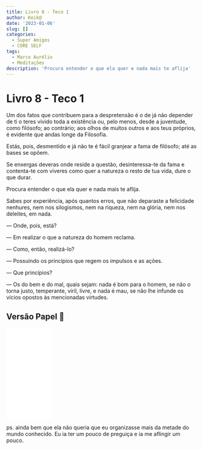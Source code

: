```yaml
---
title: Livro 8 - Teco 1
author: Keik@
date: '2023-01-06'
slug: []
categories:
  - Super Amigos
  - CORE SELF
tags:
  - Marco Aurélio
  - Meditações
description: 'Procura entender o que ela quer e nada mais te aflija'
---
```


# Livro 8 - Teco 1


Um dos fatos que contribuem para a despretensão é o de já não depender de ti o teres vivido toda a existência ou, pelo menos, desde a juventude, como filósofo; ao contrário; aos olhos de muitos outros e aos teus próprios, é evidente que andas longe da Filosofia. 

Estás, pois, desmentido e já não te é fácil granjear a fama de filósofo; até as bases se opõem. 

Se enxergas deveras onde reside a questão, desinteressa-te da fama e contenta-te com viveres como quer a natureza o resto de tua vida, dure o que durar. 

Procura entender o que ela quer e nada mais te aflija. 

Sabes por experiência, após quantos erros, que não deparaste a felicidade nenhures, nem nos silogismos, nem na riqueza, nem na glória, nem nos deleites, em nada. 

— Onde, pois, está? 

— Em realizar o que a natureza do homem reclama. 

— Como, então, realizá-lo? 

— Possuindo os princípios que regem os impulsos e as ações. 

— Que princípios? 

— Os do bem e do mal, quais sejam: nada é bom para o homem, se não o torna justo, temperante, viril, livre, e nada é mau, se não lhe infunde os vícios opostos às mencionadas virtudes.


## Versão Papel :book:
<iframe style="width:120px;height:240px;" marginwidth="0" marginheight="0" scrolling="no" frameborder="0" src="//ws-na.amazon-adsystem.com/widgets/q?ServiceVersion=20070822&OneJS=1&Operation=GetAdHtml&MarketPlace=BR&source=ss&ref=as_ss_li_til&ad_type=product_link&tracking_id=mundodekeika-20&language=pt_BR&marketplace=amazon&region=BR&placement=B092FVY4BB&asins=B092FVY4BB&linkId=37c5ec14221f61f811029aa88b520891&show_border=true&link_opens_in_new_window=true"></iframe>

ps. ainda bem que ela não queria que eu organizasse mais da metade do mundo conhecido. Eu ia ter um pouco de preguiça e ia me aflingir um pouco.
